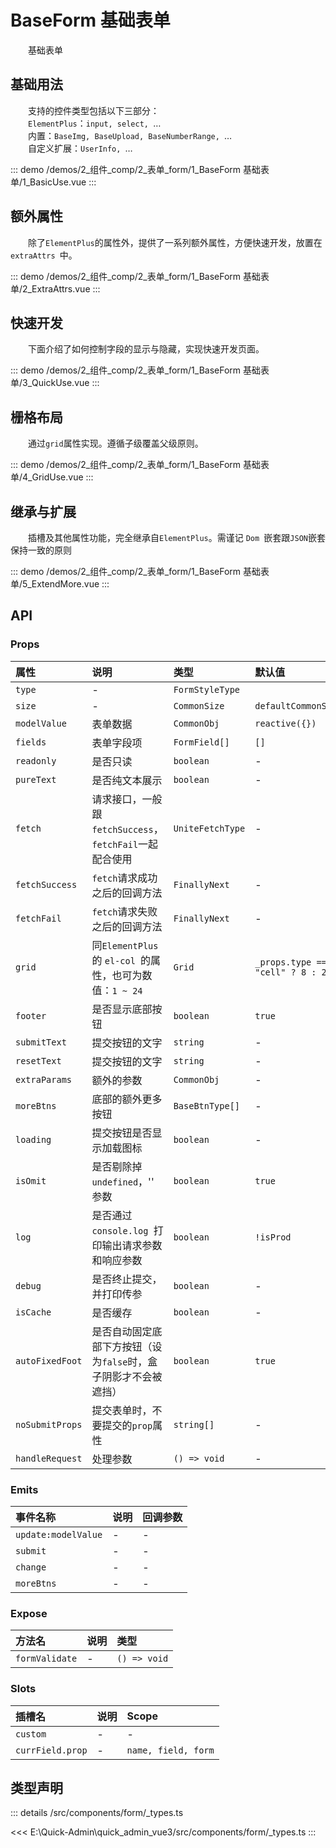 # BaseForm 基础表单

&emsp;&emsp;基础表单


## 基础用法

&emsp;&emsp;支持的控件类型包括以下三部分：  
&emsp;&emsp;`ElementPlus`：`input, select, `…  
&emsp;&emsp;内置：`BaseImg, BaseUpload, BaseNumberRange, `…  
&emsp;&emsp;自定义扩展：`UserInfo, `…

::: demo 
/demos/2_组件_comp/2_表单_form/1_BaseForm 基础表单/1_BasicUse.vue
:::


## 额外属性

&emsp;&emsp;除了`ElementPlus`的属性外，提供了一系列额外属性，方便快速开发，放置在 `extraAttrs `中。

::: demo 
/demos/2_组件_comp/2_表单_form/1_BaseForm 基础表单/2_ExtraAttrs.vue
:::


## 快速开发

&emsp;&emsp;下面介绍了如何控制字段的显示与隐藏，实现快速开发页面。

::: demo 
/demos/2_组件_comp/2_表单_form/1_BaseForm 基础表单/3_QuickUse.vue
:::


## 栅格布局

&emsp;&emsp;通过`grid`属性实现。遵循子级覆盖父级原则。

::: demo 
/demos/2_组件_comp/2_表单_form/1_BaseForm 基础表单/4_GridUse.vue
:::


## 继承与扩展

&emsp;&emsp;插槽及其他属性功能，完全继承自`ElementPlus`。需谨记 `Dom `嵌套跟`JSON`嵌套保持一致的原则

::: demo 
/demos/2_组件_comp/2_表单_form/1_BaseForm 基础表单/5_ExtendMore.vue
:::



## API 
### Props

|属性|说明|类型|默认值|
|:---|:---|:---|:---|
|`type`|-|`FormStyleType`||
|`size`|-|`CommonSize`|`defaultCommonSize`|
|`modelValue`|表单数据|`CommonObj`|`reactive({})`|
|`fields`|表单字段项|`FormField[]`|`[]`|
|`readonly`|是否只读|`boolean`|-|
|`pureText`|是否纯文本展示|`boolean`|-|
|`fetch`|请求接口，一般跟`fetchSuccess`，`fetchFail`一起配合使用|`UniteFetchType`|-|
|`fetchSuccess`|`fetch`请求成功之后的回调方法|`FinallyNext`|-|
|`fetchFail`|`fetch`请求失败之后的回调方法|`FinallyNext`|-|
|`grid`|同`ElementPlus `的 `el-col `的属性，也可为数值：`1 ~ 24`|`Grid`|`_props.type === "cell" ? 8 : 24`|
|`footer`|是否显示底部按钮|`boolean`|`true`|
|`submitText`|提交按钮的文字|`string`|-|
|`resetText`|提交按钮的文字|`string`|-|
|`extraParams`|额外的参数|`CommonObj`|-|
|`moreBtns`|底部的额外更多按钮|`BaseBtnType[]`|-|
|`loading`|提交按钮是否显示加载图标|`boolean`|-|
|`isOmit`|是否剔除掉 `undefined`，'' 参数|`boolean`|`true`|
|`log`|是否通过 `console.log `打印输出请求参数和响应参数|`boolean`|`!isProd`|
|`debug`|是否终止提交，并打印传参|`boolean`|-|
|`isCache`|是否缓存|`boolean`|-|
|`autoFixedFoot`|是否自动固定底部下方按钮（设为`false`时，盒子阴影才不会被遮挡）|`boolean`|`true`|
|`noSubmitProps`|提交表单时，不要提交的`prop`属性|`string[]`|-|
|`handleRequest`|处理参数|`() => void`|-|

### Emits

|事件名称|说明|回调参数|
|:---|:---|:---|
|`update:modelValue`|-|-|
|`submit`|-|-|
|`change`|-|-|
|`moreBtns`|-|-|

### Expose

|方法名|说明|类型|
|:---|:---|:---|
|`formValidate`|-|`() => void`|

### Slots

|插槽名|说明|Scope|
|:---|:---|:---|
|`custom`|-|-|
|`currField.prop`|-|`name, field, form`|



## 类型声明
::: details
/src/components/form/_types.ts

<<< E:\Quick-Admin\quick_admin_vue3/src/components/form/_types.ts
:::  


